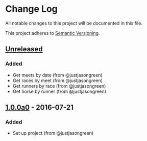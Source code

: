 # Change Log

All notable changes to this project will be documented in this file.

This project adheres to [Semantic Versioning](http://semver.org/).

## [Unreleased]
### Added
- Get meets by date (from @justjasongreen)
- Get races by meet (from @justjasongreen)
- Get runners by race (from @justjasongreen)
- Get horse by runner (from @justjasongreen)

## [1.0.0a0] - 2016-07-21
### Added
- Set up project (from @justjasongreen)

[Unreleased]: https://github.com/justjasongreen/racing_data/compare/1.0.0a0...HEAD
[1.0.0a0]: https://github.com/justjasongreen/racing_data/tree/1.0.0a0
